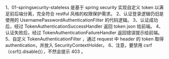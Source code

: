 1、01-springsecurity-stateless 是基于 spring security 实现自定义 token 以满足前后端分离，完全符合 restful 风格的权限保护需求。
2、认证登录逻辑仍旧是使用的 UsernamePasswordAuthenticationFilter 的代码逻辑。
3、认证成功后，经过 TokenAuthenticationSuccessHandler 返回 token json 给前端。
4、认证失败后，经过 TokenAuthenticationFailureHandler 返回错误提示给前端。
5、自定义 TokenAuthenticationFilter ，通过 request 中 header 的 token 取得 authentication，并放入 SecurityContextHolder。
6、注意，要禁用 csrf （csrf().disable()），不然会提示 403 。
